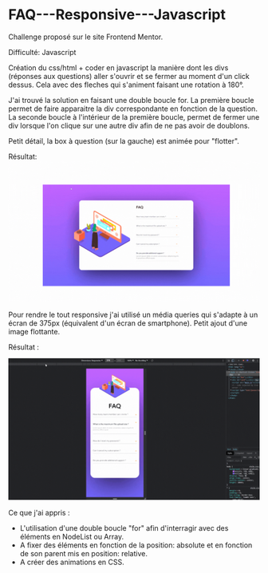# FAQ---Responsive---Javascript

Challenge proposé sur le site Frontend Mentor.

Difficulté: Javascript

Création du css/html + coder en javascript la manière dont les divs (réponses aux questions) aller s'ouvrir et se fermer au moment d'un click dessus.
Cela avec des fleches qui s'animent faisant une rotation à 180°.

J'ai trouvé la solution en faisant une double boucle for. 
La première boucle permet de faire apparaitre la div correspondante en fonction de la question.
La seconde boucle à l'intérieur de la première boucle, permet de fermer une div lorsque l'on clique sur une autre div afin de ne pas avoir de doublons.

Petit détail, la box à question (sur la gauche) est animée pour "flotter".


Résultat:
![Screenshot](FAQ.gif)


Pour rendre le tout responsive j'ai utilisé un média queries qui s'adapte à un écran de 375px (équivalent d'un écran de smartphone).
Petit ajout d'une image flottante.

Résultat :

![Screenshot](FAQ_r.gif)


Ce que j'ai appris :
- L'utilisation d'une double boucle "for" afin d'interragir avec des éléments en NodeList ou Array.
- A fixer des éléments en fonction de la position: absolute et en fonction de son parent mis en position: relative.
- A créer des animations en CSS.
